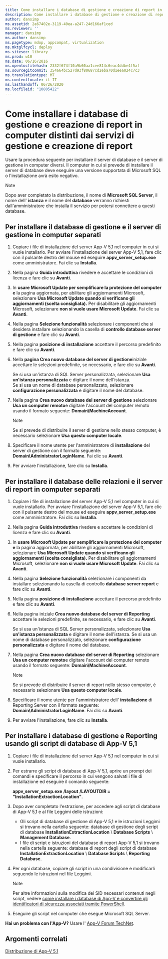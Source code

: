 ```yaml
---
title: Come installare i database di gestione e creazione di report in computer distinti dai servizi di gestione e creazione di report
description: Come installare i database di gestione e creazione di report in computer distinti dai servizi di gestione e creazione di report
author: dansimp
ms.assetid: 2a67402e-3119-40ea-a247-24d166af1ced
ms.reviewer: ''
manager: dansimp
ms.author: dansimp
ms.pagetype: mdop, appcompat, virtualization
ms.mktglfcycl: deploy
ms.sitesec: library
ms.prod: w10
ms.date: 06/16/2016
ms.openlocfilehash: 2332f674f10a9b60aa1cee814c6eac4ddbe4f5af
ms.sourcegitcommit: 354664bc527d93f80687cd2eba70d1eea024c7c3
ms.translationtype: MT
ms.contentlocale: it-IT
ms.lasthandoff: 06/26/2020
ms.locfileid: "10805422"
---
```

# Come installare i database di gestione e creazione di report in computer distinti dai servizi di gestione e creazione di report

Usare la procedura seguente per installare il server di database e il server di gestione in computer diversi. Il computer in cui si prevede di installare il server di database deve eseguire una versione supportata di Microsoft SQL o l'installazione avrà esito negativo.

> [!NOTE]
> Dopo aver completato la distribuzione, il nome di **Microsoft SQL Server**, il nome dell' **istanza** e il nome del **database** verranno richiesti dall'amministratore che installa il servizio per potersi connettere a questi database.

## Per installare il database di gestione e il server di gestione in computer separati

1. Copiare i file di installazione del server App-V 5,1 nel computer in cui si vuole installarlo. Per avviare l'installazione del server App-V 5,1, fare clic con il pulsante destro del mouse ed eseguire **appv\_server\_setup.exe** come amministratore. Fai clic su **Installa**.
1. Nella pagina **Guida introduttiva** rivedere e accettare le condizioni di licenza e fare clic su **Avanti**.
1. In **usare Microsoft Update per semplificare la protezione del computer e** la pagina aggiornata, per abilitare gli aggiornamenti Microsoft, selezionare **Usa Microsoft Update quando si verificano gli aggiornamenti (scelta consigliata).** Per disabilitare gli aggiornamenti Microsoft, selezionare **non si vuole usare Microsoft Update**. Fai clic su **Avanti**.
1. Nella pagina **Selezione funzionalità** selezionare i componenti che si desidera installare selezionando la casella di **controllo database server di gestione** e fare clic su **Avanti**.
1. Nella pagina **posizione di installazione** accettare il percorso predefinito e fare clic su **Avanti**.
1. Nella **pagina Crea nuovo database del server di gestione**iniziale accettare le selezioni predefinite, se necessario, e fare clic su **Avanti**.

    Se si usa un'istanza di SQL Server personalizzata, selezionare **Usa un'istanza personalizzata** e digitare il nome dell'istanza. \
    Se si usa un nome di database personalizzato, selezionare **configurazione personalizzata** e digitare il nome del database.

1. Nella pagina **Crea nuovo database del server di gestione** selezionare **Usa un computer remoto**e digitare l'account del computer remoto usando il formato seguente: **Domain\\MachineAccount**.

    > [!NOTE]
    > Se si prevede di distribuire il server di gestione nello stesso computer, è necessario selezionare **Usa questo computer locale**.

1. Specificare il nome utente per l'amministratore di **installazione** del server di gestione con il formato seguente: **Domain\\AdministratorLoginName**. Fai clic su **Avanti**.
1. Per avviare l'installazione, fare clic su **Installa**.

## Per installare il database delle relazioni e il server di report in computer separati

1. Copiare i file di installazione del server App-V 5,1 nel computer in cui si vuole installarlo. Per avviare l'installazione del server App-V 5,1, fare clic con il pulsante destro del mouse ed eseguire **appv\_server\_setup.exe** come amministratore. Fai clic su **Installa**.
1. Nella pagina **Guida introduttiva** rivedere e accettare le condizioni di licenza e fare clic su **Avanti**.
1. In **usare Microsoft Update per semplificare la protezione del computer e** la pagina aggiornata, per abilitare gli aggiornamenti Microsoft, selezionare **Usa Microsoft Update quando si verificano gli aggiornamenti (scelta consigliata).** Per disabilitare gli aggiornamenti Microsoft, selezionare **non si vuole usare Microsoft Update**. Fai clic su **Avanti**.
1. Nella pagina **Selezione funzionalità** selezionare i componenti da installare selezionando la casella di controllo **database server report** e fare clic su **Avanti**.
1. Nella pagina **posizione di installazione** accettare il percorso predefinito e fare clic su **Avanti**.
1. Nella pagina iniziale **Crea nuovo database del server di Reporting** accettare le selezioni predefinite, se necessario, e fare clic su **Avanti**.

    Se si usa un'istanza di SQL Server personalizzata, selezionare **Usa un'istanza personalizzata** e digitare il nome dell'istanza.
    Se si usa un nome di database personalizzato, selezionare **configurazione personalizzata** e digitare il nome del database.

1. Nella pagina **Crea nuovo database del server di Reporting** selezionare **Usa un computer remoto**e digitare l'account del computer remoto usando il formato seguente: **Domain\\MachineAccount**.

    > [!NOTE]
    > Se si prevede di distribuire il server di report nello stesso computer, è necessario selezionare **Usa questo computer locale**.

1. Specificare il nome utente per l'amministratore dell' **installazione** di Reporting Server con il formato seguente: **Domain\\AdministratorLoginName**. Fai clic su **Avanti**.
1. Per avviare l'installazione, fare clic su **Installa**.

## Per installare i database di gestione e Reporting usando gli script di database di App-V 5,1

1. Copiare i file di installazione del server App-V 5,1 nel computer in cui si vuole installarlo.
1. Per estrarre gli script di database di App-V 5,1, aprire un prompt dei comandi e specificare il percorso in cui vengono salvati i file di installazione ed eseguire il comando seguente:

    **appv\_server\_setup.exe** **/layout** **/LAYOUTDIR = "InstallationExtractionLocation"**.

1. Dopo aver completato l'estrazione, per accedere agli script di database di App-V 5,1 e al file Leggimi delle istruzioni:

    - Gli script di database di gestione di App-V 5,1 e le istruzioni Leggimi si trovano nella cartella seguente: database di gestione degli script di database **InstallationExtractionLocation**  \\  **Database Scripts**  \\  **Management Database**.
    - I file di script e istruzioni del database di report App-V 5,1 si trovano nella cartella seguente: database di report degli script di database **InstallationExtractionLocation**  \\  **Database Scripts**  \\  **Reporting Database**.

1. Per ogni database, copiare gli script in una condivisione e modificarli seguendo le istruzioni nel file Leggimi.

    > [!NOTE]
    > Per altre informazioni sulla modifica dei SID necessari contenuti negli script, vedere [come installare i database di App-V e convertire gli identificatori di sicurezza associati tramite PowerShell](how-to-install-the-app-v-databases-and-convert-the-associated-security-identifiers--by-using-powershell51.md).

1. Eseguire gli script nel computer che esegue Microsoft SQL Server.

**Hai un problema con l'App-V?** Usare l' [App-V Forum TechNet](https://social.technet.microsoft.com/Forums/home?forum=mdopappv).

## Argomenti correlati

[Distribuzione di App-V 5.1](deploying-app-v-51.md)
